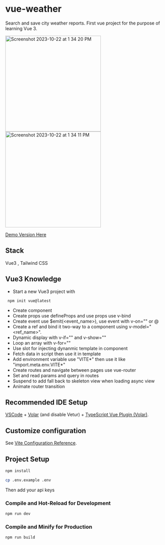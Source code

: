 # vue-weather
Search and save city weather reports.
First vue project for the purpose of learning Vue 3.  

<img width="300" alt="Screenshot 2023-10-22 at 1 34 20 PM" src="https://github.com/hitpoint6/vue-weather/assets/62563309/523201e6-5b31-491d-abd7-930f1c80a475">
<img width="300" alt="Screenshot 2023-10-22 at 1 34 11 PM" src="https://github.com/hitpoint6/vue-weather/assets/62563309/7017dc33-1536-4cd0-8dea-97a3d72fae52">

[Demo Version Here](https://master--gentle-hamster-c40892.netlify.app/)

## Stack

Vue3 , Tailwind CSS

## Vue3 Knowledge

- Start a new Vue3 project with

```
 npm init vue@latest
```

- Create component
- Create props use defineProps and use props use v-bind
- Create event use $emit(<event_name>), use event with v-on="" or @
- Create a ref and bind it two-way to a component using v-model="<ref_name>".
- Dynamic display with v-if="" and v-show=""
- Loop an array with v-for=""
- Use slot for injecting dynanmic template in component
- Fetch data in script then use it in template
- Add environment variable use "VITE*" then use it like "import.meta.env.VITE*"
- Create routes and navigate between pages use vue-router
- Set and read params and query in routes
- Suspend to add fall back to skeleton view when loading async view
- Animate router transition

## Recommended IDE Setup

[VSCode](https://code.visualstudio.com/) + [Volar](https://marketplace.visualstudio.com/items?itemName=Vue.volar) (and disable Vetur) + [TypeScript Vue Plugin (Volar)](https://marketplace.visualstudio.com/items?itemName=Vue.vscode-typescript-vue-plugin).

## Customize configuration

See [Vite Configuration Reference](https://vitejs.dev/config/).

## Project Setup

```sh
npm install
```

```sh
cp .env.example .env
```

Then add your api keys

### Compile and Hot-Reload for Development

```sh
npm run dev
```

### Compile and Minify for Production

```sh
npm run build
```
